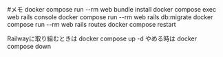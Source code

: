#メモ
docker compose run --rm web bundle install
docker compose exec web rails console
docker compose run --rm web rails db:migrate
docker compose run --rm web rails routes
docker compose restart

Railwayに取り組むときは
docker compose up -d
やめる時は
docker compose down